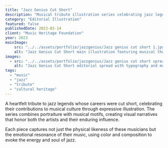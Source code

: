 ```yaml
---
title: "Jazz Genius Cut Short"
description: "Musical tribute illustration series celebrating jazz legends and their lasting cultural impact."
category: "Editorial Illustration"
featured: false
publishedDate: 2023-02-14
client: "Music Heritage Foundation"
year: 2023
mainImage:
    src: "../../assets/portfolio/jazzgenius/Jazz genius cut short 1.jpg"
    alt: "Jazz Genius Cut Short main illustration featuring musical themes and portrait elements"
images:
  - src: "../../assets/portfolio/jazzgenius/Jazz genius cut short spread 2.png"
    alt: "Jazz Genius Cut Short editorial spread with typography and musical imagery"
tags:
  - "music"
  - "jazz"
  - "tribute"
  - "cultural heritage"
---
```


A heartfelt tribute to jazz legends whose careers were cut short, celebrating their contributions to musical culture through expressive illustration. The series combines portraiture with musical motifs, creating visual narratives that honor both the artists and their enduring influence.

Each piece captures not just the physical likeness of these musicians but the emotional resonance of their music, using color and composition to evoke the energy and soul of jazz.
